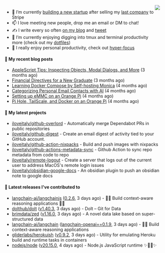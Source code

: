 <img align="right" src="https://github-readme-stats.vercel.app/api?username=iloveitaly&show_icons=true&text_color=718096&hide_title=true"/>

- 🔭 I’m currently [building a new startup](https://mikebian.co/bye-stripe-on-to-the-next-adventure/) after selling my [last company](https://suitesync.io) to Stripe
- 📫 I love meeting new people, drop me an email or DM to chat!
- ✍️ I write every so often [on my blog](http://mikebian.co/) and [tweet](https://twitter.com/mike_bianco)
- 🌱 I’m currently enjoying digging into tmux and terminal productivity more (check out my [dotfiles](https://github.com/iloveitaly/dotfiles))
- 💬 I really enjoy personal productivity, check out [hyper-focus](https://github.com/iloveitaly/hyper-focus)

#### 📜 My recent blog posts


- [AppleScript Tips: Inspecting Objects, Modal Dialogs, and More](https://mikebian.co/applescript-tips-inspecting-objects-modal-dialogs-and-more/) (3 months ago)
- [Financial Directives for a New Graduate](https://mikebian.co/financial-directives-for-a-new-graduate/) (3 months ago)
- [Learning Docker Compose by Self-hosting Monica](https://mikebian.co/learning-docker-compose-by-self-hosting-monica/) (4 months ago)
- [Categorizing Personal Email Contacts with AI](https://mikebian.co/categorizing-personal-email-contacts-with-ai/) (4 months ago)
- [Setting up eMMC on an Orange Pi](https://mikebian.co/setting-up-emmc-on-an-orange-pi/) (4 months ago)
- [Pi Hole, TailScale, and Docker on an Orange Pi](https://mikebian.co/pi-hole-tailscale-and-docker-on-an-orange-pi/) (4 months ago)

#### 🌱 My latest projects


- [iloveitaly/github-overlord](https://github.com/iloveitaly/github-overlord) - Automatically merge Dependabot PRs in public repositories
- [iloveitaly/github-digest](https://github.com/iloveitaly/github-digest) - Create an email digest of activity tied to your GitHub account.
- [iloveitaly/github-action-nixpacks](https://github.com/iloveitaly/github-action-nixpacks) - Build and push images with nixpacks
- [iloveitaly/github-actions-metadata-sync](https://github.com/iloveitaly/github-actions-metadata-sync) - Github Action to sync repo metadata from code to repo
- [iloveitaly/remote-logout](https://github.com/iloveitaly/remote-logout) - Create a server that logs out of the current user to address MacOS&#39;s remote login issues
- [iloveitaly/obsidian-google-docs](https://github.com/iloveitaly/obsidian-google-docs) - An obsidian plugin to push an obsidian note to google docs

#### 🔭 Latest releases I've contributed to


- [langchain-ai/langchainjs](https://github.com/langchain-ai/langchainjs) ([0.2.6](https://github.com/langchain-ai/langchainjs/releases/tag/0.2.6), 3 days ago) - 🦜🔗 Build context-aware reasoning applications 🦜🔗
- [dolthub/dolt](https://github.com/dolthub/dolt) ([v1.40.3](https://github.com/dolthub/dolt/releases/tag/v1.40.3), 3 days ago) - Dolt – Git for Data
- [brimdata/zed](https://github.com/brimdata/zed) ([v1.16.0](https://github.com/brimdata/zed/releases/tag/v1.16.0), 3 days ago) - A novel data lake based on super-structured data
- [langchain-ai/langchain](https://github.com/langchain-ai/langchain) ([langchain-openai==0.1.9](https://github.com/langchain-ai/langchain/releases/tag/langchain-openai%3D%3D0.1.9), 3 days ago) - 🦜🔗 Build context-aware reasoning applications
- [gliderlabs/herokuish](https://github.com/gliderlabs/herokuish) ([v0.9.2](https://github.com/gliderlabs/herokuish/releases/tag/v0.9.2), 3 days ago) - Utility for emulating Heroku build and runtime tasks in containers
- [nodejs/node](https://github.com/nodejs/node) ([v20.15.0](https://github.com/nodejs/node/releases/tag/v20.15.0), 4 days ago) - Node.js JavaScript runtime ✨🐢🚀✨
